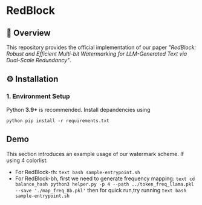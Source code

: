 # RedBlock

## 📌 Overview

This repository provides the official implementation of our paper *"RedBlock: Robust and Efficient Multi-bit Watermarking for LLM-Generated Text via Dual-Scale Redundancy"*.  

## ⚙️ Installation

### 1. Environment Setup

Python **3.9+** is recommended. 
Install depandencies using

`python
pip install -r requirements.txt`

## Demo

This section introduces an example usage of our watermark scheme. If using 4 colorlist:
- For RedBlock-rh:
  `text
  bash sample-entrypoint.sh`
- For RedBlock-bh, first we need to generate frequency mapping:
  `text
  cd balance_hash
  python3 helper.py -p 4 --path ../token_freq_llama.pkl --save './map_freq_8b.pkl'`
then for quick run,try running
  `text
  bash sample-entrypoint.sh`





